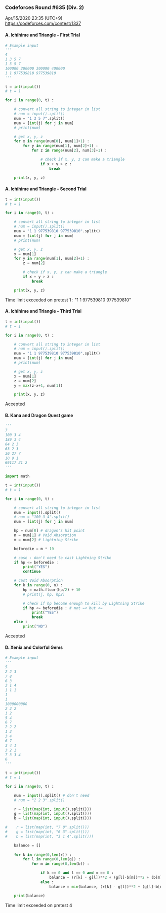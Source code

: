 ### Codeforces Round #635 (Div. 2)
Apr/15/2020 23:35 (UTC+9)  
https://codeforces.com/contest/1337


#### A. Ichihime and Triangle - First Trial

```python
# Example input
'''
4
1 3 5 7
1 5 5 7
100000 200000 300000 400000
1 1 977539810 977539810
'''
```

```python
t = int(input())
# t = 1

for i in range(0, t) :

    # convert all string to integer in list
    # num = input().split()
    num = "1 3 5 7".split()
    num = [int(j) for j in num] 
    # print(num)

    # get x, y, z
    for x in range(num[0], num[1]+1) :
        for y in range(num[1], num[2]+1) :
            for z in range(num[2], num[3]+1) :

                # check if x, y, z can make a triangle
                if x + y > z :
                    break

    print(x, y, z)
```


#### A. Ichihime and Triangle - Second Trial

```python
t = int(input())
# t = 1

for i in range(0, t) :

    # convert all string to integer in list
    # num = input().split()
    num = "1 1 977539810 977539810".split()
    num = [int(j) for j in num] 
    # print(num)

    # get x, y, z
    x = num[1]
    for y in range(num[1], num[2]+1) :
        z = num[2]

        # check if x, y, z can make a triangle
        if x + y > z :
            break

    print(x, y, z)
```
Time limit exceeded on pretest 1 : "1 1 977539810 977539810"

#### A. Ichihime and Triangle - Third Trial

```python
t = int(input())
# t = 1

for i in range(0, t) :

    # convert all string to integer in list
    # num = input().split()
    num = "1 1 977539810 977539810".split()
    num = [int(j) for j in num] 
    # print(num)

    # get x, y, z
    x = num[1]
    z = num[2]
    y = max(z-x+1, num[1])

    print(x, y, z)
```
Accepted


#### B. Kana and Dragon Quest game

```python
'''
7
100 3 4
189 3 4
64 2 3
63 2 3
30 27 7
10 9 1
69117 21 2
'''
```

```python
import math

t = int(input())
# t = 1

for i in range(0, t) :

    # convert all string to integer in list
    num = input().split()
    # num = "100 3 4".split()
    num = [int(j) for j in num]

    hp = num[0] # dragon's hit point
    n = num[1] # Void Absorption
    m = num[2] # Lightning Strike

    beforedie = m * 10

    # case : don't need to cast Lightning Strike
    if hp <= beforedie : 
        print("YES")
        continue

    # cast Void Absorption
    for k in range(0, n) :
        hp = math.floor(hp/2) + 10
        # print(j, hp, hp2)

        # check if hp become enough to kill by Lightning Strike
        if hp <= beforedie : # not =< but <=
            print("YES")
            break
    else :
        print("NO")
```
Accepted


#### D. Xenia and Colorful Gems

```python
# Example input
'''
5
2 2 3
7 8
6 3
3 1 4
1 1 1
1
1
1000000000
2 2 2
1 2
5 4
6 7
2 2 2
1 2
3 4
6 7
3 4 1
3 2 1
7 3 3 4
6
'''
```

```python
t = int(input())
# t = 1

for i in range(0, t) :

    num = input().split() # don't need
    # num = "2 2 3".split()

    r = list(map(int, input().split()))
    g = list(map(int, input().split()))
    b = list(map(int, input().split()))

#    r = list(map(int, "7 8".split()))
#    g = list(map(int, "6 3".split()))
#    b = list(map(int, "3 1 4".split()))

    balance = []
    
    for k in range(0,len(r)) :
        for l in range(0,len(g)) :
            for m in range(0,len(b)) :

                if k == 0 and l == 0 and m == 0 :                 
                    balance = (r[k] - g[l])**2 + (g[l]-b[m])**2 + (b[m]-r[k])**2
                else :
                    balance = min(balance, (r[k] - g[l])**2 + (g[l]-b[m])**2 + (b[m]-r[k])**2)

    print(balance)
```
Time limit exceeded on pretest 4
